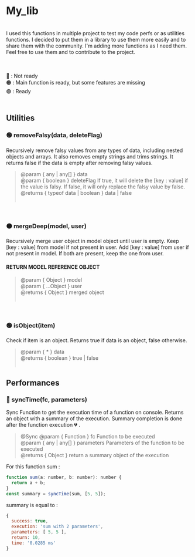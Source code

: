 # My_lib

<br>
I used this functions in multiple project to test my code perfs or as utilities functions. I decided to put them in a library to use them more easily and to share them with the community. I'm adding more functions as I need them. Feel free to use them and to contribute to the project. <br>
<br><br>

🔴 : Not ready<br>
🟠 : Main function is ready, but some features are missing<br>
🟢 : Ready<br><br>

## Utilities

 <h3>🟢 removeFalsy(data, deleteFlag)</h3>
Recursively remove falsy values from any types of data, including nested objects and arrays. It also removes empty strings and trims strings. It returns false if the data is empty after removing falsy values.

> @param { any | any[] } data<br>
> @param { boolean } deleteFlag If true, it will delete the [key : value] if the value is falsy. If false, it will only replace the falsy value by false.<br>
> @returns { typeof data | boolean } data | false<br><br>

<br>
<h3>🟠 mergeDeep(model, user)</h3>
Recursively merge user object in model object until user is empty. Keep [key : value] from model if not present in user. Add [key : value] from user if not present in model. If both are present, keep the one from user. <br>
<h4>RETURN MODEL REFERENCE OBJECT</h4>

> @param { Object } model<br>
> @param { ...Object } user<br>
> @returns { Object } merged object<br><br>

<br>
<h3>🟢 isObject(item)</h3>
Check if item is an object. Returns true if data is an object, false otherwise.

> @param { \* } data<br>
> @returns { boolean } true | false<br><br>

## Performances

<h3>🔴 syncTime(fc, parameters)</h3>
Sync Function to get the execution time of a function on console. Returns an object with a summary of the execution. Summary completion is done after the function execution 💔 . <br>

> @Sync
> @param { Function } fc Function to be executed<br>
> @param { any | any[] } parameters Parameters of the function to be executed<br>
> @returns { Object } return a summary object of the execution<br>

For this function sum :

```javascript
function sum(a: number, b: number): number {
  return a + b;
}
const summary = syncTime(sum, [5, 5]);
```

summary is equal to :

```javascript
{
  success: true,
  execution: 'sum with 2 parameters',
  parameters: [ 5, 5 ],
  return: 10,
  time: '0.0285 ms'
}
```
<br><br>